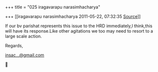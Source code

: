 +++
title = "025 iragavarapu narasimhacharya"

+++
[[iragavarapu narasimhacharya	2011-05-22, 07:32:35 [Source](https://groups.google.com/g/bvparishat/c/xw9RIghQPcU)]]



If our bv parishat represents this issue to the HRD immediately,I think,this will have its response.Like other agitations we too may need to resort to a large scale action.

Regards,

[insac...@gmail.com]()  
  



